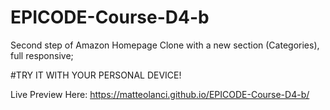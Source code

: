 # EPICODE-Course-D4-b

Second step of Amazon Homepage Clone with a new section (Categories), full responsive;

#TRY IT WITH YOUR PERSONAL DEVICE!

Live Preview Here: https://matteolanci.github.io/EPICODE-Course-D4-b/
